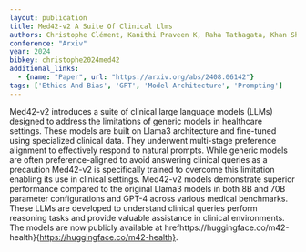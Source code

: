 ```yaml
---
layout: publication
title: Med42-v2 A Suite Of Clinical Llms
authors: Christophe Clément, Kanithi Praveen K, Raha Tathagata, Khan Shadab, Pimentel Marco Af
conference: "Arxiv"
year: 2024
bibkey: christophe2024med42
additional_links:
  - {name: "Paper", url: "https://arxiv.org/abs/2408.06142"}
tags: ['Ethics And Bias', 'GPT', 'Model Architecture', 'Prompting']
---
```

Med42-v2 introduces a suite of clinical large language models (LLMs) designed to address the limitations of generic models in healthcare settings. These models are built on Llama3 architecture and fine-tuned using specialized clinical data. They underwent multi-stage preference alignment to effectively respond to natural prompts. While generic models are often preference-aligned to avoid answering clinical queries as a precaution Med42-v2 is specifically trained to overcome this limitation enabling its use in clinical settings. Med42-v2 models demonstrate superior performance compared to the original Llama3 models in both 8B and 70B parameter configurations and GPT-4 across various medical benchmarks. These LLMs are developed to understand clinical queries perform reasoning tasks and provide valuable assistance in clinical environments. The models are now publicly available at hrefhttps://huggingface.co/m42-health}{https://huggingface.co/m42-health}.
